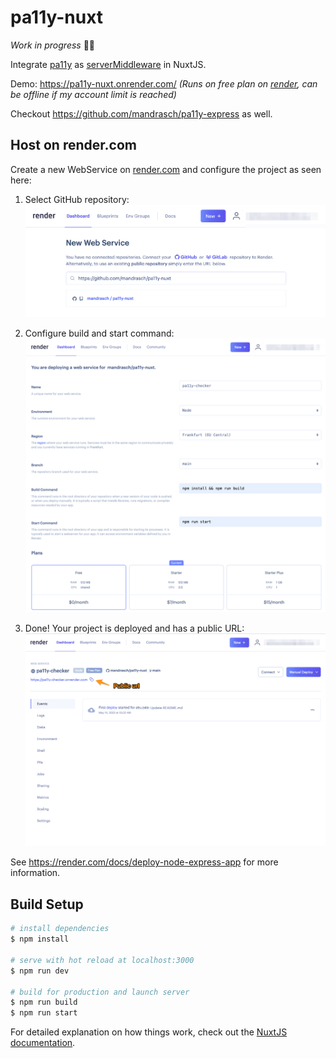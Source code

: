 # pa11y-nuxt

_Work in progress_ 👨‍🔧

Integrate [pa11y](https://pa11y.org/) as [serverMiddleware](https://nuxtjs.org/docs/configuration-glossary/configuration-servermiddleware/#custom-api-endpoint) in NuxtJS.

Demo: https://pa11y-nuxt.onrender.com/
_(Runs on free plan on [render](https://render.com), can be offline if my account limit is reached)_

Checkout https://github.com/mandrasch/pa11y-express as well.

## Host on render.com

Create a new WebService on [render.com](https://render.com) and configure the project as seen here:

1. Select GitHub repository:
![Screenshot render.com Select a Github Repository](/_gh_screenshots/screenshot_render_001.png)

2. Configure build and start command:
![Screenshot render.com Configure build and start command](/_gh_screenshots/screenshot_render_002.png)

3. Done! Your project is deployed and has a public URL:
![Screenshot render.com Dashboard of project with public url](/_gh_screenshots/screenshot_render_003.png)

See https://render.com/docs/deploy-node-express-app for more information.

## Build Setup

```bash
# install dependencies
$ npm install

# serve with hot reload at localhost:3000
$ npm run dev

# build for production and launch server
$ npm run build
$ npm run start
```

For detailed explanation on how things work, check out the [NuxtJS documentation](https://nuxtjs.org).
